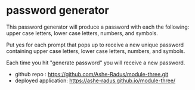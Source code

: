 # password generator

This password generator will produce a password with each the following: upper case letters, lower case letters, numbers, and symbols. 

Put yes for each prompt that pops up to receive a new unique password containing upper case letters, lower case letters, numbers, and symbols.

Each time you hit "generate password" you will receive a new password.  

* github repo : https://github.com/Ashe-Radus/module-three.git
* deployed application: https://ashe-radus.github.io/module-three/
